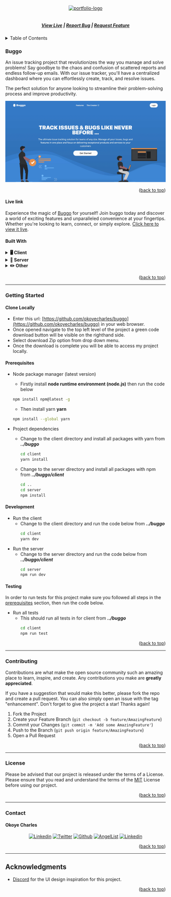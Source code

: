 <a name="readme-top"></a>

<!-- PROJECT LOGO -->
<br />
<div align="center">
  <a href="https://buggo.vercel.app/">
    <img src="client/public/circle-logo.ico" alt="portfolio-logo" height="80">
  </a>

  <h5 align="center">
    <br />
    <a href="https://buggo.vercel.app/" target="_blank">View Live</a>
    |
    <a href="https://github.com/okoyecharles/buggo/issues/new" target="_blank">Report Bug</a>
    |
    <a href="https://github.com/okoyecharles/buggo/issues/new" target="_blank">Request Feature</a>
  </h5>
</div>

<!-- TABLE OF CONTENTS -->
<details>
  <summary>Table of Contents</summary>
  <ol>
    <li>
      <a href="#buggo">Buggo</a>
      <ul>
        <li><a href="#live-link">Live Link</a></li>
        <li><a href="#built-with">Built With</a></li>
      </ul>
    </li>
    <li>
      <a href="#getting-started">Getting Started</a>
      <ul>
        <li><a href="#clone-locally">Clone Locally</a></li>
        <li><a href="#prerequisites">Prerequisites</a></li>
        <li><a href="#development">Development</a></li>
        <li><a href="#testing">Testing</a></li>
      </ul>
    </li>
    <li><a href="#contributing">Contributing</a></li>
    <li><a href="#license">License</a></li>
    <li><a href="#contact">Contact</a></li>
    <li><a href="#acknowledgments">Acknowledgments</a></li>
  </ol>
</details>

<!-- ABOUT THE PROJECT -->

### Buggo

An issue tracking project that revolutionizes the way you manage and solve problems! Say goodbye to the chaos and confusion of scattered reports and endless follow-up emails. With our issue tracker, you'll have a centralized dashboard where you can effortlessly create, track, and resolve issues.

The perfect solution for anyone looking to streamline their problem-solving process and improve productivity.

<div align="center">
  <img  width="1000" alt="buggo-screenshot" src="./assets/hero-screenshot.webp">
</div>

<p align="right">(<a href="#readme-top">back to top</a>)</p>

#### Live link

Experience the magic of [Buggo](https://buggo.vercel.app/) for yourself! Join buggo today and discover a world of exciting features and unparalleled convenience at your fingertips. Whether you're looking to learn, connect, or simply explore. [Click here to view it live](https://buggo.vercel.app/).

#### Built With

<details>
  <summary><b>🖥️ Client</b></summary>
  <ul>
    <li>
      <a href="https://nextjs.org/">
        <img src="https://img.shields.io/badge/Next-black?style=for-the-badge&logo=next.js&logoColor=white" />
      </a>
    </li>
    <li>
      <a href="https://www.typescriptlang.org/">
        <img src="https://img.shields.io/badge/typescript-%23007ACC.svg?style=for-the-badge&logo=typescript&logoColor=white" />
      </a>
    </li>
    <li>
      <a href="https://tailwindcss.com/">
        <img src="https://img.shields.io/badge/tailwindcss-%2338B2AC.svg?style=for-the-badge&logo=tailwind-css&logoColor=white" />
      </a>
    </li>
    <li>
      <a href="https://redux.js.org/">
        <img src="https://img.shields.io/badge/redux-%23593d88.svg?style=for-the-badge&logo=redux&logoColor=white" />
      </a>
    </li>
    <li>
      <a href="https://vercel.app/">
        <img src="https://img.shields.io/badge/vercel-%23000000.svg?style=for-the-badge&logo=vercel&logoColor=white" />
      </a>
    </li>
  </ul>
</details>

<details>
  <summary><b>🔧 Server</b></summary>
  <ul>
    <li>
      <a href="https://nodejs.com/">
        <img src="https://img.shields.io/badge/node.js-6DA55F?style=for-the-badge&logo=node.js&logoColor=white" />
      </a>
    </li>
    <li>
      <a href="https://expressjs.com/">
        <img src="https://img.shields.io/badge/express.js-%23404d59.svg?style=for-the-badge&logo=express&logoColor=%2361DAFB" />
      </a>
    </li>
    <li>
      <a href="https://mongodb.com/">
        <img src="https://img.shields.io/badge/MongoDB-%234ea94b.svg?style=for-the-badge&logo=mongodb&logoColor=white" />
      </a>
    </li>
  </ul>
</details>

<details>
  <summary><b>✏️ Other</b></summary>
  <ul>
    <li>
      <a href="https://figma.com/">
        <img src="https://img.shields.io/badge/figma-%23F24E1E.svg?style=for-the-badge&logo=figma&logoColor=white" />
      </a>
    </li>
    <li>
      <a href="https://dribbble.com/">
        <img src="https://img.shields.io/badge/Dribbble-EA4C89?style=for-the-badge&logo=dribbble&logoColor=white" />
      </a>
    </li>
  </ul>
</details>

<p align="right">(<a href="#readme-top">back to top</a>)</p>

-----

<!-- GETTING STARTED -->

### Getting Started

#### Clone Locally

- Enter this url: [https://github.com/okoyecharles/buggo](https://github.com/okoyecharles/buggo) in your web browser.
- Once opened navigate to the top left level of the project a green code download button will be visible on the righthand side.
- Select download Zip option from drop down menu.
- Once the download is complete you will be able to access my project locally.

#### Prerequisites

- Node package manager (latest version)
  - Firstly install **node runtime environment (node.js)** then run the code below
  ```sh
  npm install npm@latest -g
  ```
  - Then install yarn **yarn**
  ```sh
  npm install --global yarn
  ```

- Project dependencies
  - Change to the client directory and install all packages with yarn
    from **_../buggo_**
    ```sh
    cd client
    yarn install
    ```
  - Change to the server directory and install all packages with npm
    from **_../buggo/client_**
    ```sh
    cd ..
    cd server
    npm install
    ```

#### Development

- Run the client
  - Change to the client directory and run the code below
    from **_../buggo_**
    ```sh
    cd client
    yarn dev
    ```
- Run the server
  - Change to the server directory and run the code below
    from **_../buggo/client_**
    ```sh
    cd server
    npm run dev
    ```

#### Testing

In order to run tests for this project make sure you followed all steps in the [prerequisites](#prerequisites) section, then run the code below.

- Run all tests
  - This should run all tests in for client
  from **_../buggo_**
    ```sh
    cd client
    npm run test
    ```

<p align="right">(<a href="#readme-top">back to top</a>)</p>

-----

<!-- CONTRIBUTING -->

### Contributing

Contributions are what make the open source community such an amazing place to learn, inspire, and create. Any contributions you make are **greatly appreciated**.

If you have a suggestion that would make this better, please fork the repo and create a pull request. You can also simply open an issue with the tag "enhancement".
Don't forget to give the project a star! Thanks again!

1. Fork the Project
2. Create your Feature Branch (`git checkout -b feature/AmazingFeature`)
3. Commit your Changes (`git commit -m 'Add some AmazingFeature'`)
4. Push to the Branch (`git push origin feature/AmazingFeature`)
5. Open a Pull Request

<p align="right">(<a href="#readme-top">back to top</a>)</p>

-----

<!-- LICENSE -->

### License

Please be advised that our project is released under the terms of a License. Please ensure that you read and understand the terms of the [MIT](LICENSE) License before using our project.

<p align="right">(<a href="#readme-top">back to top</a>)</p>

-----

<!-- CONTACT -->

### Contact

#### Okoye Charles

 <div align="center">
 <a href="https://www.linkedin.com/in/charles-k-okoye/"><img src="https://img.shields.io/badge/linkedin-%23f78a38.svg?style=for-the-badge&logo=linkedin&logoColor=white" alt="Linkedin"></a> 
 <a href="https://twitter.com/okoyecharles_"><img src="https://img.shields.io/badge/Twitter-%23f78a38.svg?style=for-the-badge&logo=Twitter&logoColor=white" alt="Twitter"></a> 
 <a href="https://github.com/okoyecharles/"><img src="https://img.shields.io/badge/github-%23f78a38.svg?style=for-the-badge&logo=github&logoColor=white" alt="Github"></a> 
 <a href="https://angel.co/u/charles-k-okoye"><img src="https://img.shields.io/badge/AngelList-%23f78a38.svg?style=for-the-badge&logo=AngelList&logoColor=white" alt="AngelList"></a> 
 <a href="mailto:okoyecharles509@gmail.com"><img src="https://img.shields.io/badge/Gmail-f78a38?style=for-the-badge&logo=gmail&logoColor=white" alt="Linkedin"></a>
 </div>

<p align="right">(<a href="#readme-top">back to top</a>)</p>

-----

<!-- ACKNOWLEDGMENTS -->

## Acknowledgments

- [Discord](https://discord.com/) for the UI design inspiration for this project.

<p align="right">(<a href="#readme-top">back to top</a>)</p>
